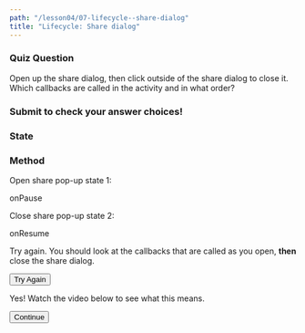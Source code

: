 ```yaml
---
path: "/lesson04/07-lifecycle--share-dialog"
title: "Lifecycle: Share dialog"
---
```


<h3>Quiz Question</h3>
<p>Open up the share dialog, then click outside of the share dialog to close it. Which callbacks are called in the activity and in what order?</p>
<h3>Submit to check your answer choices!</h3>
<h3>State</h3>  <h3>Method</h3>
<p>Open share pop-up state 1:</p>   <p>onPause</p>
<p>Close share pop-up state 2:</p>  <p>onResume</p>

<p>Try again. You should look at the callbacks that are called as you open, <strong>then</strong> close the share dialog.</p>
<button>Try Again</button>

<p>Yes! Watch the video below to see what this means.</p>
<button>Continue</button>

<youtube id="HLLDZs0MI54"></youtube>
